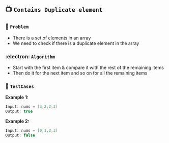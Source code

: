 ## 📺  `Contains Duplicate element`

### 🧿 `Problem`
* There is a set of elements in an array
* We need to check if there is a duplicate element in the array

### :electron: `Algorithm`
* Start with the first item & compare it with the rest of the remaining items
* Then do it for the next item and so on for all the remaining items

### 🧪 `TestCases`
**Example 1:**
```kotlin
Input: nums = [3,2,2,3]
Output: true
```

**Example 2:**
```kotlin
Input: nums = [0,1,2,3]
Output: false
```
